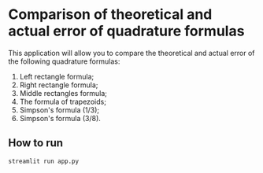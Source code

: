 # Comparison of theoretical and actual error of quadrature formulas
This application will allow you to compare the theoretical and actual error of the following quadrature formulas:
1) Left rectangle formula;
2) Right rectangle formula;
3) Middle rectangles formula;
4) The formula of trapezoids;
5) Simpson's formula (1/3);
6) Simpson's formula (3/8).

## How to run
```bash
streamlit run app.py
```
